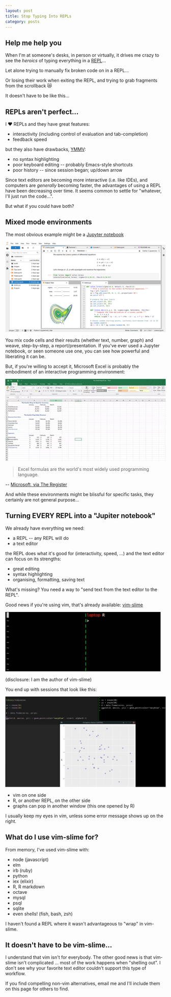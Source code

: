 ```yaml
---
layout: post
title: Stop Typing Into REPLs
category: posts
---
```

## Help me help you

When I'm at someone's desks, in person or virtually, it drives me crazy to see
the _heroics_ of typing everything in a [REPL](https://en.wikipedia.org/wiki/Read%E2%80%93eval%E2%80%93print_loop)...

Let alone trying to manually fix broken code on in a REPL...

Or losing their work when exiting the REPL, and trying to grab fragments from the scrollback 😿

It doesn't have to be like this...

## REPLs aren't perfect...

I ❤️ REPLs and they have great features:

- interactivity (including control of evaluation and tab-completion)
- feedback speed

but they also have drawbacks, [YMMV](https://dictionary.cambridge.org/dictionary/english/ymmv):

- no syntax highlighting
- poor keyboard editing -- probably Emacs-style shortcuts
- poor history -- since session began; up/down arrow

Since text editors are becoming more interactive (i.e. like IDEs), and
computers are _generally_ becoming faster, the advantages of using a REPL have been
decreasing over time. It seems common to settle for "whatever, I'll just run
the code...".

But what if you could have both?

## Mixed mode environments

The most obvious example might be a [Jupyter notebook](https://jupyter.org/)

![screenshot of jupyter notebook](/assets/stop-typing-repls/jupyterlab.png)

You mix code cells and their results (whether text, number, graph) and weave,
step-by-step, a report/presentation. If you've ever used a Jupyter
notebook, or seen someone use one, you can see how powerful and liberating it
can be.

But, if you're willing to accept it, Microsoft Excel is probably the embodiment
of an interactive programming environment:

![screenshot of Excel](/assets/stop-typing-repls/excel.png)

> Excel formulas are the world's most widely used programming language.

-- [Microsoft, via The Register](https://www.theregister.com/2020/12/04/microsoft_excel_lambda/)

And while these environments might be blissful for specific tasks, they certainly are not general purpose...

## Turning EVERY REPL into a "Jupiter notebook"

We already have everything we need:

- a REPL -- any REPL will do
- a text editor

the REPL does what it's good for (interactivity, speed, ...) and the text editor can focus on its strengths:
- great editing
- syntax highlighting
- organising, formatting, saving text

What's missing? You need a way to "send text from the text editor to the REPL".

Good news if you're using vim, that's already available: [vim-slime](https://github.com/jpalardy/vim-slime)

![screenshot of vim-slime](/assets/stop-typing-repls/vim-slime.gif)

(disclosure: I am the author of vim-slime)

You end up with sessions that look like this:

![sample R session](/assets/stop-typing-repls/16-9.png)

- vim on one side
- R, or another REPL, on the other side
- graphs can pop in another window (this one opened by R)

I usually keep my eyes in vim, unless some error message shows up on the right.

## What do I use vim-slime for?

From memory, I've used vim-slime with:

- node (javascript)
- elm
- irb (ruby)
- python
- iex (elixir)
- R, R markdown
- octave
- mysql
- psql
- sqlite
- even shells! (fish, bash, zsh)

I haven't found a REPL where it wasn't advantageous to "wrap" in vim-slime.

## It doesn't have to be vim-slime...

I understand that vim isn't for everybody. The other good news is that vim-slime
isn't complicated ... most of the work happens when "shelling out". I don't see
why your favorite text editor couldn't support this type of workflow.

If you find compelling non-vim alternatives, email me and I'll include them on
this page for others to find.

